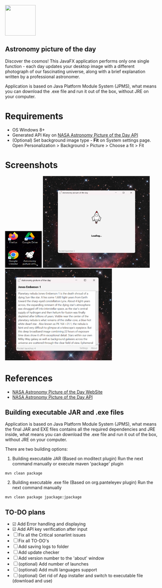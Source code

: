 <img height="100" src="src\main\resources\img\logo.ico" width="100"/>

## Astronomy picture of the day
Discover the cosmos! This JavaFX application performs only one single function - each day updates 
your desktop image with a different photograph of our fascinating universe, 
along with a brief explanation written by a professional astronomer.

Application is based on Java Platform Module System (JPMS), what means you
can download the .exe file and run it out of the box, without JRE on your computer.

[//]: # (![Rocket launches: ]&#40;https://api.countapi.xyz/get/com.panko.astronomy_picture_of_the_day/launches&#41;)

# Requirements
- OS Windows 8+
- Generated API Key on [NASA Astronomy Picture of the Day API](https://data.nasa.gov/Space-Science/Astronomy-Picture-of-the-Day-API/ez2w-t8ua)
- (Optional) Set background image type - **Fit** on System settings page. 
Open Personalization > Background > Picture > Choose a fit > Fit

# Screenshots
<img height="120" width="120" src="src\main\resources\img\shortcut_logo.png"/>
<img height="300" width="350" src="src\main\resources\img\loading_screenshot_1.png"/>
<img height="300" width="350" src="src\main\resources\img\loading_screenshot_2.png"/>

# References
- [NASA Astronomy Picture of the Day WebSite](https://apod.nasa.gov/apod/astropix.html)
- [NASA Astronomy Picture of the Day API](https://data.nasa.gov/Space-Science/Astronomy-Picture-of-the-Day-API/ez2w-t8ua)

## Building executable JAR and .exe files 
Application is based on Java Platform Module System (JPMS), what means
the final JAR and EXE files contains all the required dependencies and JRE inside, what means you
can download the .exe file and run it out of the box, without JRE on your computer.

There are two building options:
1) Building executable JAR (Based on moditect plugin)
Run the next command manually or execute maven 'package' plugin
```
mvn clean package
```

2) Building executable .exe file (Based on org.panteleyev plugin)
Run the next command manually
```
mvn clean package jpackage:jpackage
```

## TO-DO plans
- ☑ Add Error handling and displaying
- ☑ Add API key verification after input
- ☐ Fix all the Critical sonarlint issues
- ☐ Fix all TO-DO's
- ☐ Add saving logs to folder
- ☐ Add update checker
- ☐ Add version number to the 'about' window
- ☐ (optional) Add number of launches
- ☐ (optional) Add multi languages support
- ☐ (optional) Get rid of App installer and switch to executable file (download and use)
